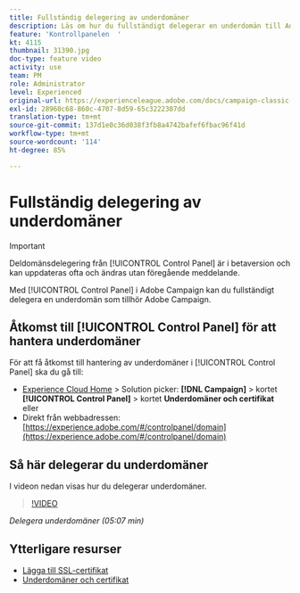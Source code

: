 ```yaml
---
title: Fullständig delegering av underdomäner
description: Läs om hur du fullständigt delegerar en underdomän till Adobe Campaign.
feature: 'Kontrollpanelen  '
kt: 4115
thumbnail: 31390.jpg
doc-type: feature video
activity: use
team: PM
role: Administrator
level: Experienced
original-url: https://experienceleague.adobe.com/docs/campaign-classic-learn/tutorials/administrating/control-panel-acc/subdomain-delegation.html
exl-id: 28960c68-860c-4707-8d59-65c3222307dd
translation-type: tm+mt
source-git-commit: 137d1e0c36d038f3fb8a4742bafef6fbac96f41d
workflow-type: tm+mt
source-wordcount: '114'
ht-degree: 85%

---
```


# Fullständig delegering av underdomäner

>[!IMPORTANT]
>
> Deldomänsdelegering från [!UICONTROL Control Panel] är i betaversion och kan uppdateras ofta och ändras utan föregående meddelande.

Med [!UICONTROL Control Panel] i Adobe Campaign kan du fullständigt delegera en underdomän som tillhör Adobe Campaign.

## Åtkomst till [!UICONTROL Control Panel] för att hantera underdomäner

För att få åtkomst till hantering av underdomäner i [!UICONTROL Control Panel] ska du gå till:

* [Experience Cloud Home](https://experience.adobe.com/#/home) > Solution picker: **[!DNL Campaign]** > kortet **[!UICONTROL Control Panel]** > kortet **Underdomäner och certifikat**
eller
* Direkt från webbadressen: [https://experience.adobe.com/#/controlpanel/domain](https://experience.adobe.com/#/controlpanel/domain)

## Så här delegerar du underdomäner

I videon nedan visas hur du delegerar underdomäner.

>[!VIDEO](https://video.tv.adobe.com/v/31390?quality=12)

*Delegera underdomäner (05:07 min)*

## Ytterligare resurser

* [Lägga till SSL-certifikat](/help/control-panel-tutorials/subdomains-and-certificates/adding-ssl-certificates.md)
* [Underdomäner och certifikat](https://docs.adobe.com/content/help/sv-SE/control-panel/using/subdomains-and-certificates/renewing-subdomain-certificate.html)
